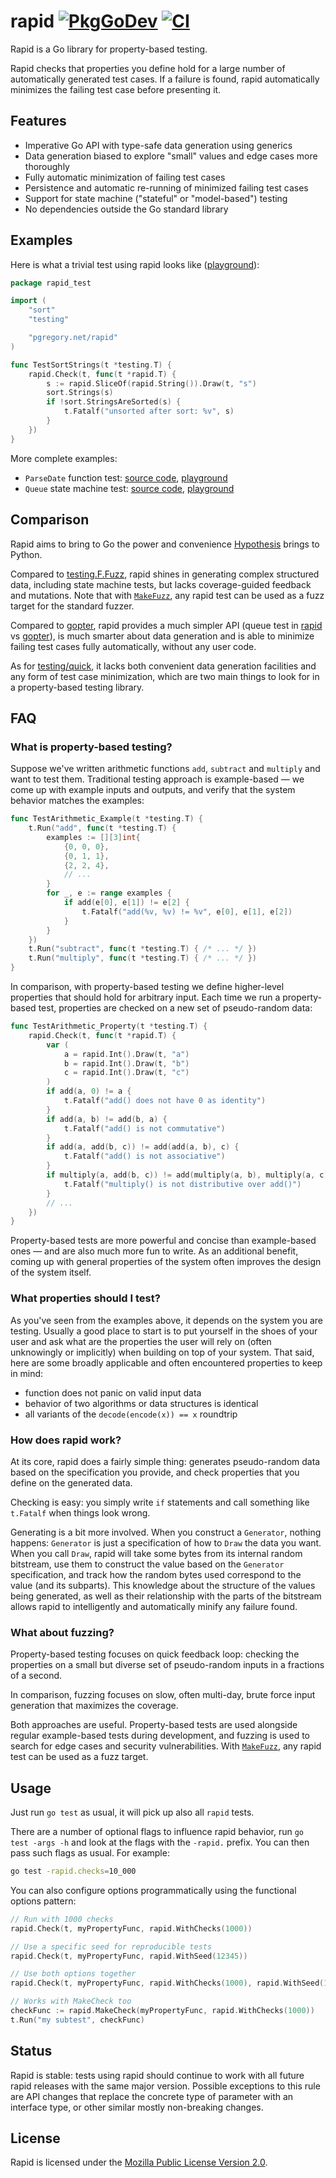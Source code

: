 # rapid [![PkgGoDev][godev-img]][godev] [![CI][ci-img]][ci]

Rapid is a Go library for property-based testing.

Rapid checks that properties you define hold for a large number
of automatically generated test cases. If a failure is found, rapid
automatically minimizes the failing test case before presenting it.

## Features

- Imperative Go API with type-safe data generation using generics
- Data generation biased to explore "small" values and edge cases more thoroughly
- Fully automatic minimization of failing test cases
- Persistence and automatic re-running of minimized failing test cases
- Support for state machine ("stateful" or "model-based") testing
- No dependencies outside the Go standard library

## Examples

Here is what a trivial test using rapid looks like ([playground](https://go.dev/play/p/QJhOzo_BByz)):

```go
package rapid_test

import (
	"sort"
	"testing"

	"pgregory.net/rapid"
)

func TestSortStrings(t *testing.T) {
	rapid.Check(t, func(t *rapid.T) {
		s := rapid.SliceOf(rapid.String()).Draw(t, "s")
		sort.Strings(s)
		if !sort.StringsAreSorted(s) {
			t.Fatalf("unsorted after sort: %v", s)
		}
	})
}
```

More complete examples:

- `ParseDate` function test:
  [source code](./example_function_test.go), [playground](https://go.dev/play/p/tZFU8zv8AUl)
- `Queue` state machine test:
  [source code](./example_statemachine_test.go), [playground](https://go.dev/play/p/cxEh4deG-4n)

## Comparison

Rapid aims to bring to Go the power and convenience
[Hypothesis](https://github.com/HypothesisWorks/hypothesis) brings to Python.

Compared to [testing.F.Fuzz](https://pkg.go.dev/testing#F.Fuzz), rapid shines
in generating complex structured data, including state machine tests, but lacks
coverage-guided feedback and mutations. Note that with
[`MakeFuzz`](https://pkg.go.dev/pgregory.net/rapid#MakeFuzz), any rapid test
can be used as a fuzz target for the standard fuzzer.

Compared to [gopter](https://pkg.go.dev/github.com/leanovate/gopter), rapid
provides a much simpler API (queue test in [rapid](./example_statemachine_test.go) vs
[gopter](https://github.com/leanovate/gopter/blob/90cc76d7f1b21637b4b912a7c19dea3efe145bb2/commands/example_circularqueue_test.go)),
is much smarter about data generation and is able to minimize failing test cases
fully automatically, without any user code.

As for [testing/quick](https://pkg.go.dev/testing/quick), it lacks both
convenient data generation facilities and any form of test case minimization, which
are two main things to look for in a property-based testing library.

## FAQ

### What is property-based testing?

Suppose we've written arithmetic functions `add`, `subtract` and `multiply`
and want to test them. Traditional testing approach is example-based —
we come up with example inputs and outputs, and verify that the system behavior
matches the examples:

```go
func TestArithmetic_Example(t *testing.T) {
	t.Run("add", func(t *testing.T) {
		examples := [][3]int{
			{0, 0, 0},
			{0, 1, 1},
			{2, 2, 4},
			// ...
		}
		for _, e := range examples {
			if add(e[0], e[1]) != e[2] {
				t.Fatalf("add(%v, %v) != %v", e[0], e[1], e[2])
			}
		}
	})
	t.Run("subtract", func(t *testing.T) { /* ... */ })
	t.Run("multiply", func(t *testing.T) { /* ... */ })
}
```

In comparison, with property-based testing we define higher-level properties
that should hold for arbitrary input. Each time we run a property-based test,
properties are checked on a new set of pseudo-random data:

```go
func TestArithmetic_Property(t *testing.T) {
	rapid.Check(t, func(t *rapid.T) {
		var (
			a = rapid.Int().Draw(t, "a")
			b = rapid.Int().Draw(t, "b")
			c = rapid.Int().Draw(t, "c")
		)
		if add(a, 0) != a {
			t.Fatalf("add() does not have 0 as identity")
		}
		if add(a, b) != add(b, a) {
			t.Fatalf("add() is not commutative")
		}
		if add(a, add(b, c)) != add(add(a, b), c) {
			t.Fatalf("add() is not associative")
		}
		if multiply(a, add(b, c)) != add(multiply(a, b), multiply(a, c)) {
			t.Fatalf("multiply() is not distributive over add()")
		}
		// ...
	})
}
```

Property-based tests are more powerful and concise than example-based ones —
and are also much more fun to write. As an additional benefit, coming up with
general properties of the system often improves the design of the system itself.

### What properties should I test?

As you've seen from the examples above, it depends on the system you are testing.
Usually a good place to start is to put yourself in the shoes of your user
and ask what are the properties the user will rely on (often unknowingly or
implicitly) when building on top of your system. That said, here are some
broadly applicable and often encountered properties to keep in mind:

- function does not panic on valid input data
- behavior of two algorithms or data structures is identical
- all variants of the  `decode(encode(x)) == x` roundtrip

### How does rapid work?

At its core, rapid does a fairly simple thing: generates pseudo-random data
based on the specification you provide, and check properties that you define
on the generated data.

Checking is easy: you simply write `if` statements and call something like
`t.Fatalf` when things look wrong.

Generating is a bit more involved. When you construct a `Generator`, nothing
happens: `Generator` is just a specification of how to `Draw` the data you
want. When you call `Draw`, rapid will take some bytes from its internal
random bitstream, use them to construct the value based on the `Generator`
specification, and track how the random bytes used correspond to the value
(and its subparts). This knowledge about the structure of the values being
generated, as well as their relationship with the parts of the bitstream
allows rapid to intelligently and automatically minify any failure found.

### What about fuzzing?

Property-based testing focuses on quick feedback loop: checking the properties
on a small but diverse set of pseudo-random inputs in a fractions of a second.

In comparison, fuzzing focuses on slow, often multi-day, brute force input
generation that maximizes the coverage.

Both approaches are useful. Property-based tests are used alongside regular
example-based tests during development, and fuzzing is used to search for edge
cases and security vulnerabilities. With
[`MakeFuzz`](https://pkg.go.dev/pgregory.net/rapid#MakeFuzz), any rapid test
can be used as a fuzz target.

## Usage

Just run `go test` as usual, it will pick up also all `rapid` tests.

There are a number of optional flags to influence rapid behavior, run
`go test -args -h` and look at the flags with the `-rapid.` prefix. You can
then pass such flags as usual. For example:

```sh
go test -rapid.checks=10_000
```

You can also configure options programmatically using the functional options pattern:

```go
// Run with 1000 checks
rapid.Check(t, myPropertyFunc, rapid.WithChecks(1000))

// Use a specific seed for reproducible tests
rapid.Check(t, myPropertyFunc, rapid.WithSeed(12345))

// Use both options together
rapid.Check(t, myPropertyFunc, rapid.WithChecks(1000), rapid.WithSeed(12345))

// Works with MakeCheck too
checkFunc := rapid.MakeCheck(myPropertyFunc, rapid.WithChecks(1000))
t.Run("my subtest", checkFunc)
```

## Status

Rapid is stable: tests using rapid should continue to work with all future
rapid releases with the same major version. Possible exceptions to this rule
are API changes that replace the concrete type of parameter with an interface
type, or other similar mostly non-breaking changes.

## License

Rapid is licensed under the [Mozilla Public License Version 2.0](./LICENSE).

[godev-img]: https://pkg.go.dev/badge/pgregory.net/rapid
[godev]: https://pkg.go.dev/pgregory.net/rapid
[ci-img]: https://github.com/flyingmutant/rapid/workflows/CI/badge.svg
[ci]: https://github.com/flyingmutant/rapid/actions
